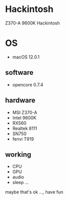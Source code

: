 # Hackintosh
Z370-A 9600K Hackintosh

# OS
  - macOS 12.0.1

## software 
  - opencore 0.7.4

## hardware
  - MSI Z370-A
  - Intel 9600K
  - RX560
  - Realtek 8111
  - SN750
  - fenvi T919
  

## working 
  - CPU 
  - GPU
  - audio
  - sleep
  ...
  
  
maybe that's ok ..., have fun
